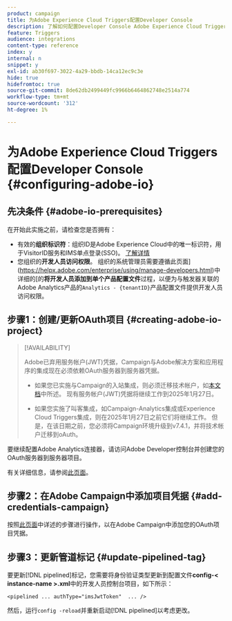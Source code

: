 ```yaml
---
product: campaign
title: 为Adobe Experience Cloud Triggers配置Developer Console
description: 了解如何配置Developer Console Adobe Experience Cloud Triggers
feature: Triggers
audience: integrations
content-type: reference
index: y
internal: n
snippet: y
exl-id: ab30f697-3022-4a29-bbdb-14ca12ec9c3e
hide: true
hidefromtoc: true
source-git-commit: 8de62db2499449fc9966b6464862748e2514a774
workflow-type: tm+mt
source-wordcount: '312'
ht-degree: 1%

---
```


# 为Adobe Experience Cloud Triggers配置Developer Console {#configuring-adobe-io}

<!--
>[!CAUTION]
>
>If you are using an older version of Triggers integration through oAuth authentication, **you need to move to Adobe I/O as described below**. 
>Note that during this move to [!DNL Adobe I/O], some incoming triggers may be lost.
>
>Legacy oAuth authentication mode with Campaign has been retired on **October 20, 2021**. Hosted environments benefit from an extension until **May 25, 2022**. As an on-premise or hybrid customer, contact Adobe Customer Care to extend support to **May 2022**. You must [provide the AppID of the OAuth application](../../integrations/using/configuring-pipeline.md#step-optional) to Adobe.
-->

## 先决条件 {#adobe-io-prerequisites}

<!--
This integration only applies starting **Campaign Classic 20.2.4 and above, 19.1.8 and Gold Standard 11 releases**.
-->

在开始此实施之前，请检查您是否拥有：

* 有效的&#x200B;**组织标识符**：组织ID是Adobe Experience Cloud中的唯一标识符，用于VisitorID服务和IMS单点登录(SSO)。 [了解详情](https://experienceleague.adobe.com/docs/core-services/interface/administration/organizations.html?lang=zh-hans)
* 您组织的&#x200B;**开发人员访问权限**。 组织的系统管理员需要遵循此页面](https://helpx.adobe.com/enterprise/using/manage-developers.html)中详细的[的&#x200B;**将开发人员添加到单个产品配置文件**&#x200B;过程，以便为与触发器关联的Adobe Analytics产品的`Analytics - {tenantID}`产品配置文件提供开发人员访问权限。

## 步骤1：创建/更新OAuth项目 {#creating-adobe-io-project}

>[!AVAILABILITY]
>
> Adobe已弃用服务帐户(JWT)凭据，Campaign与Adobe解决方案和应用程序的集成现在必须依赖OAuth服务器到服务器凭据。 </br>
>
> * 如果您已实施与Campaign的入站集成，则必须迁移技术帐户，如[本文档](https://developer.adobe.com/developer-console/docs/guides/authentication/ServerToServerAuthentication/migration/#_blank)中所述。 现有服务帐户(JWT)凭据将继续工作到2025年1月27日。</br>
>
> * 如果您实施了叫客集成，如Campaign-Analytics集成或Experience Cloud Triggers集成，则在2025年1月27日之前它们将继续工作。 但是，在该日期之前，您必须将Campaign环境升级到v7.4.1，并将技术帐户迁移到oAuth。

要继续配置Adobe Analytics连接器，请访问Adobe Developer控制台并创建您的OAuth服务器到服务器项目。

有关详细信息，请参阅[此页面](oauth-technical-account.md#oauth-service)。

## 步骤2：在Adobe Campaign中添加项目凭据 {#add-credentials-campaign}

按照[此页面](oauth-technical-account.md#add-credentials)中详述的步骤进行操作，以在Adobe Campaign中添加您的OAuth项目凭据。

## 步骤3：更新管道标记 {#update-pipelined-tag}

要更新[!DNL pipelined]标记，您需要将身份验证类型更新到配置文件&#x200B;**config-&lt; instance-name >.xml**&#x200B;中的开发人员控制台项目，如下所示：

```
<pipelined ... authType="imsJwtToken"  ... />
```

然后，运行`config -reload`并重新启动[!DNL pipelined]以考虑更改。
